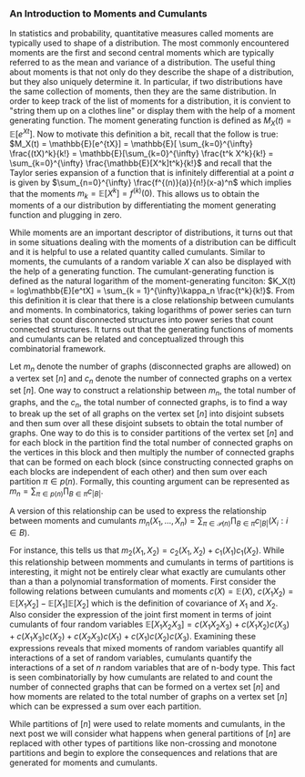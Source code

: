 ### An Introduction to Moments and Cumulants

In statistics and probability, quantitative measures called moments are typically used to shape of a distribution. The most commonly encountered moments are the first and second central moments which are typically referred to as the mean and variance of a distribution. The useful thing about moments is that not only do they describe the shape of a distribution, but they also uniquely determine it. In particular, if two distributions have the same collection of moments, then they are the same distribution. In order to keep track of the list of moments for a distribution, it is convient to "string them up on a clothes line" or display them with the help of a moment generating function. The moment generating function is defined as $M_X(t) = \mathbb{E}[e^{Xt}]$. Now to motivate this definition a bit, recall that the follow is true: $M_X(t) = \mathbb{E}[e^{tX}] = \mathbb{E}[ \sum_{k=0}^{\infty} \frac{(tX)^k}{k!} = \mathbb{E}[\sum_{k=0}^{\infty} \frac{t^k X^k}{k!} = \sum_{k=0}^{\infty} \frac{\mathbb{E}[X^k]t^k}{k!}$ and recall that the Taylor series expansion of a function that is infinitely differential at a point $a$ is given by $\sum_{n=0}^{\infty} \frac{f^{(n)}(a)}{n!}(x-a)^n$ which implies that the moments $m_k = \mathbb{E}[X^k] = f^{(k)}(0)$. This allows us to obtain the moments of a our distribution by differentiating the moment generating function and plugging in zero. 

While moments are an important descriptor of distributions, it turns out that in some situations dealing with the moments of a distribution can be difficult and it is helpful to use a related quantity called cumulants. Similar to moments, the cumulants of a random variable $X$ can also be displayed with the help of a generating function. The cumulant-generating function is defined as the natural logarithm of the moment-generating funciton: $K_X(t) = log\mathbb{E}[e^tX] = \sum_{k = 1}^{\infty}\kappa_n \frac{t^k}{k!}$. From this definition it is clear that there is a close relationship between cumulants and moments. In combinatorics, taking logarithms of power series can turn series that count disconnected structures into power series that count connected structures. It turns out that the generating functions of moments and cumulants can be related and conceptualized through this combinatorial framework. 

Let $m_n$ denote the number of graphs (disconnected graphs are allowed) on a vertex set $[n]$ and $c_n$ denote the number of connected graphs on a vertex set $[n]$. One way to construct a relationship between $m_n$, the total number of graphs, and the $c_n$, the total number of connected graphs, is to find a way to break up the set of all graphs on the vertex set $[n]$ into disjoint subsets and then sum over all these disjoint subsets to obtain the total number of graphs. One way to do this is to consider partitions of the vertex set $[n]$ and for each block in the partition find the total number of connected graphs on the vertices in this block and then multiply the number of connected graphs that can be formed on each block (since constructing connected graphs on each blocks are independent of each other) and then sum over each partition $\pi \in p(n)$. Formally, this counting argument can be represented as $m_n = \sum_{\pi \in p(n)} \prod_{B \in \pi} c_{|B|}$.

A version of this relationship can be used to express the relationship between moments and cumulants $m_n(X_1, \ldots, X_n) = \sum_{\pi \in \mathcal{P}(n)} \prod_{B \in \pi} c_{|B|}(X_i : i \in B)$.

For instance, this tells us that $m_2(X_1, X_2) = c_2(X_1, X_2) + c_1(X_1)c_1(X_2)$. While this relationship between momments and cumulants in terms of partitions is interesting, it might not be entirely clear what exactly are cumulants other than a than a polynomial transformation of moments. First consider the following relations between cumulants and moments $c(X) = \mathbb{E}(X)$, $c(X_1 X_2) = \mathbb{E}[X_1 X_2] - \mathbb{E}[X_1]\mathbb{E}[X_2]$ which is the definition of covariance of $X_1$ and $X_2$. Also consider the expression of the joint first moment in terms of joint cumulants of four random variables $\mathbb{E}[X_1 X_2 X_3] = c(X_1 X_2 X_3) + c(X_1 X_2)c(X_3) + c(X_1 X_3)c(X_2) + c(X_2 X_3)c(X_1) + c(X_1)c(X_2)c(X_3)$. Examining these expressions reveals that mixed moments of random variables quantify all interactions of a set of random variables, cumulants quantify the interactions of a set of $n$ random variables that are of n-body type. This fact is seen combinatorially by how cumulants are related to and count the number of connected graphs that can be formed on a vertex set $[n]$ and how moments are related to the total number of graphs on a vertex set $[n]$ which can be expressed a sum over each partition. 

While partitions of $[n]$ were used to relate moments and cumulants, in the next post we will consider what happens when general partitions of $[n]$ are replaced with other types of partitions like non-crossing and monotone partitions and begin to explore the consequences and relations that are generated for moments and cumulants. 












